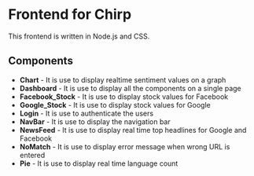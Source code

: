 # Frontend for Chirp
This frontend is written in Node.js and CSS. 

## Components
* **Chart** - It is use to display realtime sentiment values on a graph
* **Dashboard** - It is use to display all the components on a single page
* **Facebook_Stock** - It is use to display stock values for Facebook
* **Google_Stock** - It is use to display stock values for Google
* **Login** - It is use to authenticate the users
* **NavBar** - It is use to display the navigation bar
* **NewsFeed** - It is use to display real time top headlines for Google and Facebook
* **NoMatch** - It is use to display error message when wrong URL is entered 
* **Pie** - It is use to display real time language count
